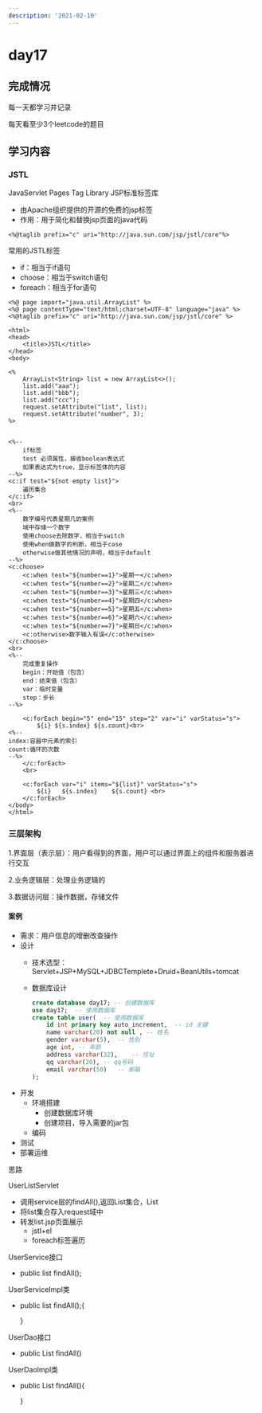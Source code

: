 ```yaml
---
description: '2021-02-10'
---
```


# day17

## 完成情况

每一天都学习并记录


每天看至少3个leetcode的题目


## 学习内容

### JSTL

JavaServlet Pages Tag Library JSP标准标签库

* 由Apache组织提供的开源的免费的jsp标签
* 作用：用于简化和替换jsp页面的java代码

```text
<%@taglib prefix="c" uri="http://java.sun.com/jsp/jstl/core"%>
```

常用的JSTL标签

* if：相当于if语句
* choose：相当于switch语句
* foreach：相当于for语句

```text
<%@ page import="java.util.ArrayList" %>
<%@ page contentType="text/html;charset=UTF-8" language="java" %>
<%@taglib prefix="c" uri="http://java.sun.com/jsp/jstl/core" %>

<html>
<head>
    <title>JSTL</title>
</head>
<body>

<%
    ArrayList<String> list = new ArrayList<>();
    list.add("aaa");
    list.add("bbb");
    list.add("ccc");
    request.setAttribute("list", list);
    request.setAttribute("number", 3);
%>


<%--
    if标签
    test 必须属性，接收boolean表达式
    如果表达式为true，显示标签体的内容
--%>
<c:if test="${not empty list}">
    遍历集合
</c:if>
<br>
<%--
    数字编号代表星期几的案例
    域中存储一个数字
    使用choose去除数字，相当于switch
    使用when做数字的判断，相当于case
    otherwise做其他情况的声明，相当于default
--%>
<c:choose>
    <c:when test="${number==1}">星期一</c:when>
    <c:when test="${number==2}">星期二</c:when>
    <c:when test="${number==3}">星期三</c:when>
    <c:when test="${number==4}">星期四</c:when>
    <c:when test="${number==5}">星期五</c:when>
    <c:when test="${number==6}">星期六</c:when>
    <c:when test="${number==7}">星期日</c:when>
    <c:otherwise>数字输入有误</c:otherwise>
</c:choose>
<br>
<%--
    完成重复操作
    begin：开始值（包含）
    end：结束值（包含）
    var：临时变量
    step：步长
--%>

    <c:forEach begin="5" end="15" step="2" var="i" varStatus="s">
        ${i} ${s.index} ${s.count}<br>
<%--
index:容器中元素的索引
count:循环的次数
--%>
    </c:forEach>
    <br>

    <c:forEach var="i" items="${list}" varStatus="s">
        ${i}   ${s.index}    ${s.count} <br>
    </c:forEach>
</body>
</html>
```

### 三层架构

1.界面层（表示层）：用户看得到的界面，用户可以通过界面上的组件和服务器进行交互

2.业务逻辑层：处理业务逻辑的

3.数据访问层：操作数据，存储文件

#### 案例

* 需求：用户信息的增删改查操作
* 设计
  * 技术选型：Servlet+JSP+MySQL+JDBCTemplete+Druid+BeanUtils+tomcat
  * 数据库设计

    ```sql
    create database day17; -- 创建数据库
    use day17;  -- 使用数据库
    create table user(  -- 使用数据库
        id int primary key auto_increment,  -- id 主键
        name varchar(20) not null , -- 姓名
        gender varchar(5),  -- 性别
        age int, -- 年龄
        address varchar(32),    -- 住址
        qq varchar(20), -- qq号码
        email varchar(50)   -- 邮箱
    );
    ```
* 开发
  * 环境搭建
    * 创建数据库环境
    * 创建项目，导入需要的jar包
  * 编码
* 测试
* 部署运维

思路

UserListServlet

* 调用service层的findAll\(\),返回List集合，List
* 将list集合存入request域中
* 转发list.jsp页面展示
  * jstl+el
  * foreach标签遍历

UserService接口

* public list findAll\(\);

UserServiceImpl类

* public list findAll\(\);{

  }

UserDao接口

* public List findAll\(\)

UserDaoImpl类

* public List findAll\(\){

  }

